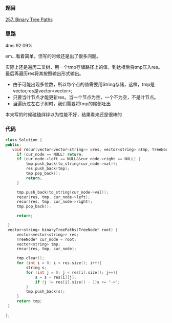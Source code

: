 ### 题目
[257. Binary Tree Paths](https://leetcode-cn.com/problems/binary-tree-paths/submissions/)
### 思路
4ms 92.09%

em...看着简单，但写的时候还是出了很多问题。

实际上还是遍历二叉树，用一个tmp存储路径上的值，到达根后将tmp压入res。最后再遍历res将其按照输出形式输出。
+ 由于可能出现多位数，所以每个点的值需要用String存储，这样，tmp是vector<string>,res是vector<vector<string>>;
+ 只要当叶节点才能更新res。当一个节点为空，一个不为空，不是叶节点。
+ 当遍历过左右子树时，我们需要将tmp的尾部吐出

本来写的时候磕磕绊绊以为性能不好，结果看来还是很棒的
### 代码
```c++
class Solution {
public:
   void recur(vector<vector<string>> &res, vector<string> &tmp, TreeNode* cur_node){
	 if (cur_node == NULL) return;
	 if (cur_node->left == NULL&&cur_node->right == NULL) {
		 tmp.push_back(to_string(cur_node->val));
		 res.push_back(tmp);
		 tmp.pop_back();
		 return;
	 }

	 tmp.push_back(to_string(cur_node->val));
	 recur(res, tmp, cur_node->left);
	 recur(res, tmp, cur_node->right);
	 tmp.pop_back();

	 return;

 }
 vector<string> binaryTreePaths(TreeNode* root) {
	 vector<vector<string>> res;
	 TreeNode* cur_node = root;
	 vector<string> tmp;
	 recur(res, tmp, cur_node);

	 tmp.clear();
	 for (int i = 0; i < res.size(); i++){
		 string s;
		 for (int j = 0; j < res[i].size(); j++){
			 s = s + res[i][j];
			 if (j != res[i].size() - 1)s += "->";
		 }
		 tmp.push_back(s);
	 }
	 return tmp;
 } 
 
};
```
